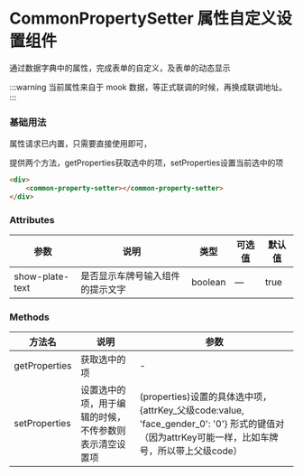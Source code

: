 # CommonPropertySetter 属性自定义设置组件

通过数据字典中的属性，完成表单的自定义，及表单的动态显示

:::warning
当前属性来自于 mook 数据，等正式联调的时候，再换成联调地址。
:::

### 基础用法
属性请求已内置，只需要直接使用即可，

提供两个方法，getProperties获取选中的项，setProperties设置当前选中的项

```html
<div>
    <common-property-setter></common-property-setter>
</div>
```

### Attributes
| 参数      | 说明          | 类型      | 可选值                | 默认值  |
|---------- |------------- |---------- |------------------  |-------- |
| show-plate-text | 是否显示车牌号输入组件的提示文字 | boolean | — | true |


### Methods
| 方法名      | 说明          | 参数      |
|---------- |------------- | ---------- |
| getProperties | 获取选中的项 | - |
| setProperties | 设置选中的项，用于编辑的时候，不传参数则表示清空设置项 | (properties)设置的具体选中项，{attrKey_父级code:value, 'face_gender_0': '0'} 形式的键值对（因为attrKey可能一样，比如车牌号，所以带上父级code） |